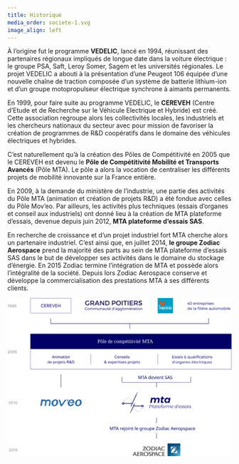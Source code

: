 ```yaml
---
title: Historique
media_order: societe-1.svg
image_align: left
---
```


À l’origine fut le programme **VEDELIC**, lancé en 1994, réunissant des partenaires régionaux impliqués de longue date dans la voiture électrique : le groupe PSA, Saft, Leroy Somer, Sagem et les universités régionales. Le projet VEDELIC a abouti à la présentation d’une Peugeot 106 équipée d’une nouvelle chaîne de traction composée d’un système de batterie lithium-ion et d’un groupe motopropulseur électrique synchrone à aimants permanents.

En 1999, pour faire suite au programme VEDELIC, le **CEREVEH** (Centre d’Etude et de Recherche sur le Véhicule Electrique et Hybride) est créé. Cette association regroupe alors les collectivités locales, les industriels et les chercheurs nationaux du secteur avec pour mission de favoriser la création de programmes de R&D coopératifs dans le domaine des véhicules électriques et hybrides.

C’est naturellement qu’à la création des Pôles de Compétitivité en 2005 que le CEREVEH est devenu le **Pôle de Compétitivité Mobilité et Transports Avancés** (Pôle MTA). Le pôle a alors la vocation de centraliser les différents projets de mobilité innovante sur la France entière.

En 2009, à la demande du ministère de l’industrie, une partie des activités du Pôle MTA (animation et création de projets R&D) a été fondue avec celles du Pôle Mov’eo. Par ailleurs, les activités plus techniques (essais d’organes et conseil aux industriels) ont donné lieu à la création de MTA plateforme d’essais, devenue depuis juin 2012, **MTA plateforme d’essais SAS**.

En recherche de croissance et d’un projet industriel fort MTA cherche alors un partenaire industriel. C’est ainsi que, en juillet 2014, **le groupe Zodiac Aerospace** prend la majorité des parts au sein de MTA plateforme d’essais SAS dans le but de développer ses activités dans le domaine du stockage d’énergie. En 2015 Zodiac termine l’intégration de MTA et possède alors l’intégralité de la société. Depuis lors Zodiac Aerospace conserve et développe la commercialisation des prestations MTA à ses différents clients.

![](societe-1.svg)